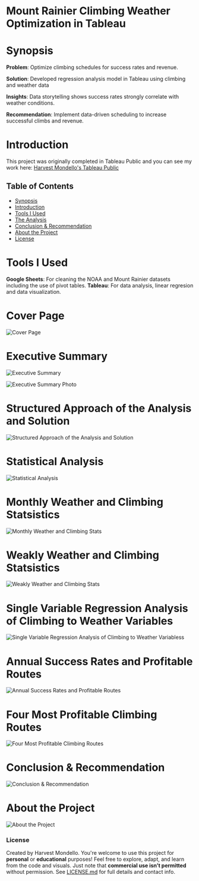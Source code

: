 # Mount Rainier Climbing Weather Optimization in Tableau

# Synopsis
**Problem**: Optimize climbing schedules for success rates and revenue. 

**Solution**: Developed regression analysis model in Tableau using climbing and weather data

**Insights**: Data storytelling shows success rates strongly correlate with weather conditions.

**Recommendation**: Implement data-driven scheduling to increase successful climbs and revenue.

# Introduction

This project was originally completed in Tableau Public and you can see my work here: 
<a href="https://public.tableau.com/app/profile/harvest.mondello/viz/MountRainierStatisticalAnalysis/0CoverPage"> Harvest Mondello's Tableau Public</a>

## Table of Contents

- [Synopsis](#synopsis)
- [Introduction](#introduction)
- [Tools I Used](#tools-i-used)
- [The Analysis](#cover-page)
- [Conclusion & Recommendation](#conclusion--recommendation)
- [About the Project](#about-the-project)
- [License](#license)

# Tools I Used
**Google Sheets**: For cleaning the NOAA and Mount Rainier datasets including the use of pivot tables.
**Tableau**: For data analysis, linear regresion and data visualization.


# Cover Page
![Cover Page](https://github.com/HarvestMondello/Mount-Rainier-Climbing-Weather-Optimization/blob/main/assets/mount-rainier-analysis-1.png)

# Executive Summary
![Executive Summary](https://github.com/HarvestMondello/Mount-Rainier-Climbing-Weather-Optimization/blob/main/assets/mount-rainier-analysis-2a.png)

![Executive Summary Photo](https://github.com/HarvestMondello/Mount-Rainier-Climbing-Weather-Optimization/blob/main/assets/mount-rainier-analysis-2b.png)

# Structured Approach of the Analysis and Solution
![Structured Approach of the Analysis and Solution](https://github.com/HarvestMondello/Mount-Rainier-Climbing-Weather-Optimization/blob/main/assets/mount-rainier-analysis-3.png)

# Statistical Analysis
![Statistical Analysis](https://github.com/HarvestMondello/Mount-Rainier-Climbing-Weather-Optimization/blob/main/assets/mount-rainier-analysis-4.png)

# Monthly Weather and Climbing Statsistics
![Monthly Weather and Climbing Stats](https://github.com/HarvestMondello/Mount-Rainier-Climbing-Weather-Optimization/blob/main/assets/mount-rainier-analysis-5.png)

# Weakly Weather and Climbing Statsistics
![Weakly Weather and Climbing Stats](https://github.com/HarvestMondello/Mount-Rainier-Climbing-Weather-Optimization/blob/main/assets/mount-rainier-analysis-6.png)

# Single Variable Regression Analysis of Climbing to Weather Variables
![Single Variable Regression Analysis of Climbing to Weather Variabless](https://github.com/HarvestMondello/Mount-Rainier-Climbing-Weather-Optimization/blob/main/assets/mount-rainier-analysis-7.png)

# Annual Success Rates and Profitable Routes
![Annual Success Rates and Profitable Routes](https://github.com/HarvestMondello/Mount-Rainier-Climbing-Weather-Optimization/blob/main/assets/mount-rainier-analysis-8.png)

# Four Most Profitable Climbing Routes
![Four Most Profitable Climbing Routes](https://github.com/HarvestMondello/Mount-Rainier-Climbing-Weather-Optimization/blob/main/assets/mount-rainier-analysis-9.png)

# Conclusion & Recommendation
![Conclusion & Recommendation](https://github.com/HarvestMondello/Mount-Rainier-Climbing-Weather-Optimization/blob/main/assets/mount-rainier-analysis-10.png)

# About the Project
![About the Project](https://github.com/HarvestMondello/Mount-Rainier-Climbing-Weather-Optimization/blob/main/assets/mount-rainier-analysis-11.png)

### License

Created by Harvest Mondello. You're welcome to use this project for **personal** or **educational** purposes! Feel free to explore, adapt, and learn from the code and visuals. Just note that **commercial use isn’t permitted** without permission. See [LICENSE.md](https://github.com/HarvestMondello/mount-rainier-climbing-weather-optimization/blob/main/LICENSE.MD) for full details and contact info.


